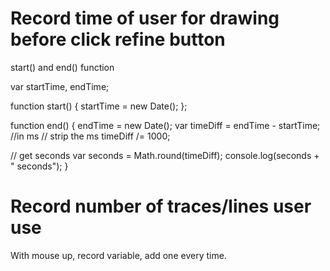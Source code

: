 # Record time of user for drawing before click refine button    
start() and end() function    

 var startTime, endTime;

function start() {
  startTime = new Date();
};

function end() {
  endTime = new Date();
  var timeDiff = endTime - startTime; //in ms
  // strip the ms
  timeDiff /= 1000;

  // get seconds 
  var seconds = Math.round(timeDiff);
  console.log(seconds + " seconds");
}


# Record number of traces/lines user use   
With mouse up, record variable, add one every time.        
